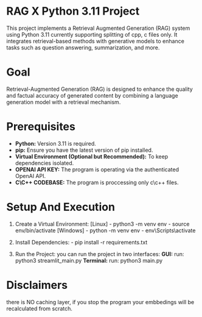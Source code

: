 # RAG X Python 3.11 Project
This project implements a Retrieval Augmented Generation (RAG) system using Python 3.11 currently supporting splitting of cpp, c files only. It integrates retrieval-based methods with generative models to enhance tasks such as question answering, summarization, and more.

# Goal
Retrieval-Augmented Generation (RAG) is designed to enhance the quality and factual accuracy of generated content by combining a language generation model with a retrieval mechanism.

# Prerequisites
- **Python:** Version 3.11 is required.
- **pip:** Ensure you have the latest version of pip installed.
- **Virtual Environment (Optional but Recommended):** To keep dependencies isolated.
- **OPENAI API KEY:** The program is operating via the authenticated OpenAI API.
- **C\C++ CODEBASE:** The program is proccessing only c\c++ files.

# Setup And Execution
1. Create a Virtual Environment:
    [Linux]
        -   python3 -m venv env
        -   source env/bin/activate
    [Windows]
        -   python -m venv env
        -   env\Scripts\activate  

2. Install Dependencies:
        -   pip install -r requirements.txt

3. Run the Project: you can run the project in two interfaces:
    **GUI:**        run: python3 streamlit_main.py
    **Terminal:**   run: python3 main.py

# Disclaimers
there is NO caching layer, if you stop the program your embbedings will be recalculated from scratch.
